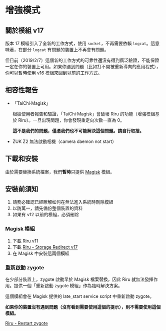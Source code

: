 
# 增強模式

## 關於模組 v17

版本 17 模組引入了全新的工作方式，使用 `socket`，不再需要依賴 `logcat`。這意味著，在部分 `logcat` 有問題的裝置上不再會有問題。

但目前（2019/2/7）這個新的工作方式的可靠性還沒有得到廣泛驗證，不能保證一定在你的裝置上可用。如果你遇到問題（比如打不開被重新導向的應用程式），你可以暫時使用 [v16](https://github.com/RikkaApps/StorageRedirect-assets/releases/download/assets/magisk-riru-storage-redirect-arm-arm64-v16.zip) 模組來回到以前的工作方式。

## 相容性報告

* 「TaiChi·Magisk」

  根據使用者報告和驗證，「TaiChi·Magisk」會破壞 Riru 的功能（增強模組基於 Riru）。一旦出現問題，你會發現重定向次數一直為 0。

  **這不是我們的問題，僅憑我們也不可能解決這個問題。請自行取捨。**

* ZUK Z2 無法啟動相機（camera daemon not start）

## 下載和安裝

由於需要替換系統檔案，我們**暫時**只提供 [Magisk](https://forum.xda-developers.com/apps/magisk/official-magisk-v7-universal-systemless-t3473445) 模組。

## 安裝前須知

1. 請務必確認已經瞭解如何在無法進入系統時刪除模組
2. 以防萬一，請先備份整個裝置的資料
3. 如果有 v12 以前的模組，必須刪除

### Magisk 模組

1. 下載 [Riru v11](https://github.com/RikkaApps/Riru/releases/download/v11/magisk-riru-core-v11.zip)
2. 下載 [Riru - Storage Redirect v17](https://github.com/RikkaApps/StorageRedirect-assets/releases/download/assets/magisk-riru-storage-redirect-v17.zip)
3. 在 Magisk 中安裝這兩個模組

### 重新啟動 zygote

在少部分裝置上，zygote 啟動早於 Magisk 檔案替換，因此 Riru 就無法發揮作用。提供一個「重新啟動 zygote 模組」作為臨時解決方案。

這個模組會在 Magisk 提供的 late_start service script 中重新啟動 zygote。

**如果你的裝置沒有遇到問題（沒有看到需要使用這個的提示），則不需要使用這個模組。**

[Riru - Restart zygote](https://github.com/RikkaApps/StorageRedirect-assets/releases/download/assets/magisk-riru-restart-zygote.zip)